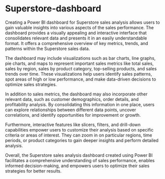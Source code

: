 # Superstore-dashboard
Creating a Power BI dashboard for Superstore sales analysis allows users to gain valuable insights into various aspects of the sales performance. The dashboard provides a visually appealing and interactive interface that consolidates relevant data and presents it in an easily understandable format. It offers a comprehensive overview of key metrics, trends, and patterns within the Superstore sales data.

The dashboard may include visualizations such as bar charts, line graphs, pie charts, and maps to represent important sales metrics like total sales, sales by region, sales by product category, top-selling products, and sales trends over time. These visualizations help users identify sales patterns, spot areas of high or low performance, and make data-driven decisions to optimize sales strategies.

In addition to sales metrics, the dashboard may also incorporate other relevant data, such as customer demographics, order details, and profitability analysis. By consolidating this information in one place, users can explore relationships between different data points, uncover correlations, and identify opportunities for improvement or growth.

Furthermore, interactive features like slicers, filters, and drill-down capabilities empower users to customize their analysis based on specific criteria or areas of interest. They can zoom in on particular regions, time periods, or product categories to gain deeper insights and perform detailed analysis.

Overall, the Superstore sales analysis dashboard created using Power BI facilitates a comprehensive understanding of sales performance, enables informed decision-making, and empowers users to optimize their sales strategies for better results.
